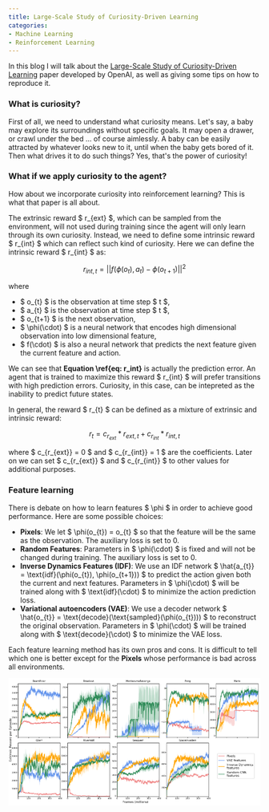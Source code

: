 ```yaml
---
title: Large-Scale Study of Curiosity-Driven Learning
categories:
- Machine Learning
- Reinforcement Learning
---
```


In this blog I will talk about the [Large-Scale Study of Curiosity-Driven Learning](https://pathak22.github.io/large-scale-curiosity/resources/largeScaleCuriosity2018.pdf) paper developed by OpenAI, as well as giving some tips on how to reproduce it.

### What is curiosity?

First of all, we need to understand what curiosity means. Let's say, a baby may explore its surroundings without specific goals. It may open a drawer, or crawl under the bed ... of course aimlessly. A baby can be easily attracted by whatever looks new to it, until when the baby gets bored of it. Then what drives it to do such things? Yes, that's the power of curiosity! 

### What if we apply curiosity to the agent?

How about we incorporate curiosity into reinforcement learning? This is what that paper is all about. 

The extrinsic reward $ r_{ext} $, which can be sampled from the environment, will not used during training since the agent will only learn through its own curiosity. Instead, we need to define some intrinsic reward $ r_{int} $ which can reflect such kind of curiosity. Here we can define the intrinsic reward $ r_{int} $ as:

$$ r_{int, t} = ||f(\phi(o_{t}), a_{t}) - \phi(o_{t+1})||^{2} \label{eq: r_int} $$

where
- $ o_{t} $ is the observation at time step $ t $,
- $ a_{t} $ is the observation at time step $ t $,
- $ o_{t+1} $ is the next observation,
- $ \phi(\cdot) $ is a neural network that encodes high dimensional observation into low dimensional feature,
- $ f(\cdot) $ is also a neural network that predicts the next feature given the current feature and action.

We can see that **Equation \ref{eq: r_int}** is actually the prediction error. An agent that is trained to maximize this reward $ r_{int} $ will prefer transitions with high prediction errors. Curiosity, in this case, can be intepreted as the inability to predict future states.

In general, the reward $ r_{t} $ can be defined as a mixture of extrinsic and intrinsic reward:

$$ r_{t} = c_{r_{ext}} * r_{ext, t} + c_{r_{int}} * r_{int, t} \label{eq: r} $$

where $ c_{r_{ext}} = 0 $ and $ c_{r_{int}} = 1 $ are the coefficients. Later on we can set $ c_{r_{ext}} $ and $ c_{r_{int}} $ to other values for additional purposes.

### Feature learning

There is debate on how to learn features $ \phi $ in order to achieve good performance. Here are some possible choices:
- **Pixels**: We let $ \phi(o_{t}) = o_{t} $ so that the feature will be the same as the observation. The auxiliary loss is set to 0.
- **Random Features**: Parameters in $ \phi(\cdot) $ is fixed and will not be changed during training. The auxiliary loss is set to 0.
- **Inverse Dynamics Features (IDF)**: We use an IDF network $ \hat{a_{t}} = \text{idf}(\phi(o_{t}), \phi(o_{t+1})) $ to predict the action given both the current and next features. Parameters in $ \phi(\cdot) $ will be trained along with $ \text{idf}(\cdot) $ to minimize the action prediction loss.
- **Variational autoencoders (VAE)**: We use a decoder network $ \hat{o_{t}} = \text{decode}(\text{sampled}(\phi(o_{t}))) $ to reconstruct the original observation. Parameters in $ \phi(\cdot) $ will be trained along with $ \text{decode}(\cdot) $ to minimize the VAE loss.

Each feature learning method has its own pros and cons. It is difficult to tell which one is better except for the **Pixels** whose performance is bad across all environments.

<img src="_posts/feature_learning.png" alt="1"/>


